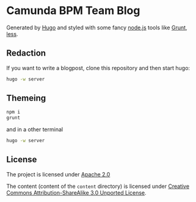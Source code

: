 # Camunda BPM Team Blog

Generated by [Hugo][hugo] and styled with some fancy [node.js][nodejs] tools like [Grunt][grunt], [less][less].

## Redaction

If you want to write a blogpost, clone this repository and then start hugo:

```sh
hugo -w server
```

## Themeing

```sh
npm i
grunt
```

and in a other terminal

```sh
hugo -w server
```

## License

The project is licensed under [Apache 2.0](./LICENSE)

The content (content of the `content` directory) is licensed under [Creative Commons Attribution-ShareAlike 3.0 Unported License](http://creativecommons.org/licenses/by-sa/3.0/).

[hugo]: http://gohugo.io
[nodejs]: http://nodejs.org
[grunt]: http://gruntjs.org
[less]: http://lesscss.org
